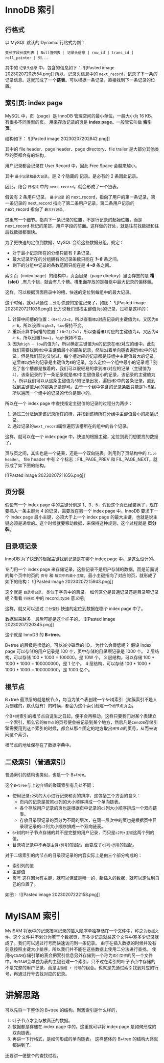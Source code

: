 # InnoDB 索引

## 行格式
以 MySQL 默认的 Dynamic 行格式为例：
```
变长字段长度列表 | Null值列表 | 记录头信息 | row_id | trans_id | roll_pointer | 列...
```

其中的 `记录头信息` 中，包含的信息如下：
![[Pasted image 20230207202554.png]]
所以，记录头信息中的 `next_record`，记录了下一条的记录信息。这就形成了一个**链表**。可以根据一条记录，直接找到下一条记录的位置。

## 索引页: index page


MySQL 中，页（page）是 InnoDB 管理空间的最小单位。一般大小为 16 KB。有很多不同类型的页。
用来存放记录的页是 **index page**。一般管它叫做 **索引页**。

结构如下：
![[Pasted image 20230207202842.png]]

其中的 file header、page header、page directory、file trailer 是大部分其他类型的页都会有的结构。

用户记录都会记录在 User Record 中，因此 Free Space 会越来越小。

其中 `最小记录和最大记录`。是 2 个隐藏的 记录。是必有的 2 条因此记录。

因此。结合 `行格式` 中的 `next_record`，就会形成了一个链表。

假设有 2 条用户记录。
`最小记录` 的 next_record，指向了用户的第一条记录，第一条记录的 next_record 指向了第二条用户记录，第二条用户记录的 next_record 指向了 `最大行记录`。

这里有一个细节。指向下一条记录的位置，不是行记录的起始位置，而是 next_record 标记的尾部，用户字段的前面。这样做的好处，就是往前找数据和往后找数据都很快。

为了更快速的定位到数据，MySQL 会给这些数据分组。规定：
- 对于最小记录所在的分组只能有 _**1**_ 条记录。
- 最大记录所在的分组拥有的记录条数只能在 _**1~8**_ 条之间。
- 剩下的分组中记录的条数范围只能在是 _**4~8**_ 条之间。

索引页（index page）的结构中，页面目录（page diretory）里面存放的是 **槽（slot）**,有几个组，就会有几个槽。槽里面存放的是每组中最大记录的偏移量。

这样，可以根据页面目录中的槽，快速的定位到每组中的最大记录。

这个时候，就可以通过 `二分法` 快速的定位记录了，如图：
![[Pasted image 20230207211036.png]]
比方说我们想找主键值为`6`的记录，过程是这样的：
1.  计算中间槽的位置：`(0+4)/2=2`，所以查看`槽2`对应记录的主键值为`8`，又因为`8 > 6`，所以设置`high=2`，`low`保持不变。
2.  重新计算中间槽的位置：`(0+2)/2=1`，所以查看`槽1`对应的主键值为`4`，又因为`4 < 6`，所以设置`low=1`，`high`保持不变。
3.  因为`high - low`的值为1，所以确定主键值为`6`的记录在`槽2`对应的组中。此刻我们需要找到`槽2`中主键值最小的那条记录，然后沿着单向链表遍历`槽2`中的记录。但是我们前边又说过，每个槽对应的记录都是该组中主键值最大的记录，这里`槽2`对应的记录是主键值为`8`的记录，怎么定位一个组中最小的记录呢？别忘了各个槽都是挨着的，我们可以很轻易的拿到`槽1`对应的记录（主键值为`4`），该条记录的下一条记录就是`槽2`中主键值最小的记录，该记录的主键值为`5`。所以我们可以从这条主键值为`5`的记录出发，遍历`槽2`中的各条记录，直到找到主键值为`6`的那条记录即可。由于一个组中包含的记录条数只能是1~8条，所以遍历一个组中的记录的代价是很小的。

所以在一个 index page 中查找指定主键值的记录的过程分为两步：
1.  通过二分法确定该记录所在的槽，并找到该槽所在分组中主键值最小的那条记录。
2.  通过记录的`next_record`属性遍历该槽所在的组中的各个记录。


这样，就可以在一个 index page 中，快速的根据主键，定位到我们想要找的数据了。


页与页之间，其实也是一个链表，还是一个双向链表。利用到了页结构中的 `file header`。
file header 中有 2 个标志：FIL_PAGE_PREV 和 FIL_PAGE_NEXT。就形成了如下图的结构。

![[Pasted image 20230207211656.png]]

## 页分裂

假设有一个 index page 中的主键分别是 1、3、5，假设这个页已经装满了，现在要插入一条主键为 4 的记录，需要放在另一个 index page 中。InnoDB 要求下一个 index page 最小主键，必须大于上一个 index page 的最大主键，也就是说主键必须是递增的。这个时候就要移动数据，来保持这种规则，这个过程就是 **页分裂**。



## 目录项记录

InnoDB 为了快速的根据主键找到记录是在哪个 index page 中。是这么设计的。

专门用一个 index page 来存储记录，这些记录不是用户存储的数据，而是前面说的每个页中的页的 `页号` 和 `每页中的最小主键`。最小主键指向了对应的页，就形成了如下的结构：
![[Pasted image 20230207215943.png]]

这个就是 `目录项记录`，类似于字典中的目录。
如何区分是普通记录还是目录项记录呢？看看 `行格式` 中的 record_type 意义吧。

这样，就又可以通过 `二分查找` 快速的定位到数据在哪个 index page 中了。

数据越来越多，最后可能是这个样子的。
![[Pasted image 20230207220345.png]]

这个就是 InnoDB 的 **B+tree**。

B+tree 的层级是很低的。可以减少磁盘的 IO。
为什么会很低呢？
假设 index page 可以存储的用户记录是 100 个，页中存储的目录项记录是 1000 个。
2 层结构，可以存储 100 * 1000 = 100000，是 10W 个。
3 层结构，可以存储 100 * 1000 * 1000 = 100000000，是 1 亿个。
4 层结构，可以存储 100 * 1000 * 1000 * 1000 = 100000000，是 1000 亿个。

## 根节点

B+tree 最顶层的就是根节点，每当为某个表创建一个`B+`树索引（聚簇索引不是人为创建的，默认就有）的时候，都会为这个索引创建一个`根节点`页面。

个B+树索引的根节点自诞生之日起，便不会再移动。这样只要我们对某个表建立一个索引，那么它的`根节点`的页号便会被记录到某个地方，然后凡是`InnoDB`存储引擎需要用到这个索引的时候，都会从那个固定的地方取出`根节点`的页号，从而来访问这个索引。

根节点的地址保存在了数据字典中。

## 二级索引（普通索引）

普通索引的结构也类似，也是一个 B+tree。

这个`B+tree`与上边介绍的聚簇索引有几处不同：

- 使用记录`c2`列的大小进行记录和页的排序，这包括三个方面的含义：
	- 页内的记录是按照`c2`列的大小顺序排成一个单向链表。
	- 各个存放用户记录的页也是根据页中记录的`c2`列大小顺序排成一个双向链表。
	- 存放目录项记录的页分为不同的层次，在同一层次中的页也是根据页中目录项记录的`c2`列大小顺序排成一个双向链表。
- `B+`树的叶子节点存储的并不是完整的用户记录，而只是`c2列+主键`这两个列的值。  
- 目录项记录中不再是`主键+页号`的搭配，而变成了`c2列+页号`的搭配。

对于二级索引的内节点的目录项记录的内容实际上是由三个部分构成的：
- 索引列的值
- 主键值
- 页号
这样因为有主键，就可以保证是唯一的，新插入的数据，就可以定位到自己的位置了。

如图：
![[Pasted image 20230207222158.png]]


# MyISAM 索引

MyISAM 将表中的记录按照记录的插入顺序单独存储在一个文件中，称之为`数据文件`。这个文件并不划分为若干个数据页，有多少记录就往这个文件中塞多少记录就成了。我们可以通过行号而快速访问到一条记录。
由于在插入数据的时候并没有刻意按照主键大小排序，所以我们并不能在这些数据上使用二分法进行查找。
使用`MyISAM`存储引擎的表会把索引信息另外存储到一个称为`索引文件`的另一个文件中。`MyISAM`会单独为表的主键创建一个索引，只不过在索引的叶子节点中存储的不是完整的用户记录，而是`主键值 + 行号`的组合。也就是先通过索引找到对应的行号，再通过行号去找对应的记录。

# 讲解思路

可以先将一下整体的 B+tree 的结构。聚簇索引是什么样的，
1. 叶子节点才会存放真正的数据。
2. 数据都是存储在 index page 中的。这里就可以将 index page 是如何形成的双向链表。
3. 再讲一下行格式，是如何形成的单向链表。
这样整体的 B+tree 的结构大体就都讲到了。

还要讲一便整个的查找过程。
